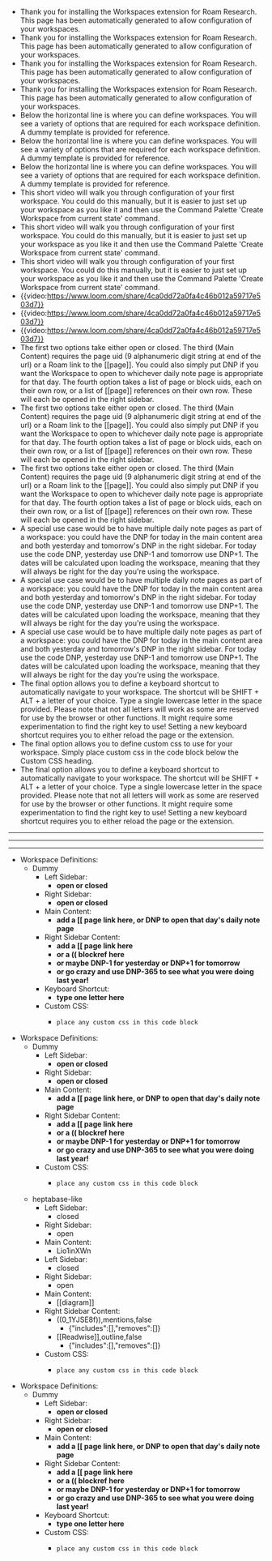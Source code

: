 - Thank you for installing the Workspaces extension for Roam Research. This page has been automatically generated to allow configuration of your workspaces.
- Thank you for installing the Workspaces extension for Roam Research. This page has been automatically generated to allow configuration of your workspaces.
- Thank you for installing the Workspaces extension for Roam Research. This page has been automatically generated to allow configuration of your workspaces.
- Thank you for installing the Workspaces extension for Roam Research. This page has been automatically generated to allow configuration of your workspaces.
- Below the horizontal line is where you can define workspaces. You will see a variety of options that are required for each workspace definition. A dummy template is provided for reference.
- Below the horizontal line is where you can define workspaces. You will see a variety of options that are required for each workspace definition. A dummy template is provided for reference.
- Below the horizontal line is where you can define workspaces. You will see a variety of options that are required for each workspace definition. A dummy template is provided for reference.
- This short video will walk you through configuration of your first workspace. You could do this manually, but it is easier to just set up your workspace as you like it and then use the Command Palette 'Create Workspace from current state' command.
- This short video will walk you through configuration of your first workspace. You could do this manually, but it is easier to just set up your workspace as you like it and then use the Command Palette 'Create Workspace from current state' command.
- This short video will walk you through configuration of your first workspace. You could do this manually, but it is easier to just set up your workspace as you like it and then use the Command Palette 'Create Workspace from current state' command.
- {{video:https://www.loom.com/share/4ca0dd72a0fa4c46b012a59717e503d7}}
- {{video:https://www.loom.com/share/4ca0dd72a0fa4c46b012a59717e503d7}}
- {{video:https://www.loom.com/share/4ca0dd72a0fa4c46b012a59717e503d7}}
- The first two options take either open or closed. The third (Main Content) requires the page uid (9 alphanumeric digit string at end of the url) or a Roam link to the [[page]]. You could also simply put DNP if you want the Workspace to open to whichever daily note page is appropriate for that day. The fourth option takes a list of page or block uids, each on their own row, or a list of [[page]] references on their own row. These will each be opened in the right sidebar.
- The first two options take either open or closed. The third (Main Content) requires the page uid (9 alphanumeric digit string at end of the url) or a Roam link to the [[page]]. You could also simply put DNP if you want the Workspace to open to whichever daily note page is appropriate for that day. The fourth option takes a list of page or block uids, each on their own row, or a list of [[page]] references on their own row. These will each be opened in the right sidebar.
- The first two options take either open or closed. The third (Main Content) requires the page uid (9 alphanumeric digit string at end of the url) or a Roam link to the [[page]]. You could also simply put DNP if you want the Workspace to open to whichever daily note page is appropriate for that day. The fourth option takes a list of page or block uids, each on their own row, or a list of [[page]] references on their own row. These will each be opened in the right sidebar.
- A special use case would be to have multiple daily note pages as part of a workspace: you could have the DNP for today in the main content area and both yesterday and tomorrow's DNP in the right sidebar. For today use the code DNP, yesterday use DNP-1 and tomorrow use DNP+1. The dates will be calculated upon loading the workspace, meaning that they will always be right for the day you're using the workspace.
- A special use case would be to have multiple daily note pages as part of a workspace: you could have the DNP for today in the main content area and both yesterday and tomorrow's DNP in the right sidebar. For today use the code DNP, yesterday use DNP-1 and tomorrow use DNP+1. The dates will be calculated upon loading the workspace, meaning that they will always be right for the day you're using the workspace.
- A special use case would be to have multiple daily note pages as part of a workspace: you could have the DNP for today in the main content area and both yesterday and tomorrow's DNP in the right sidebar. For today use the code DNP, yesterday use DNP-1 and tomorrow use DNP+1. The dates will be calculated upon loading the workspace, meaning that they will always be right for the day you're using the workspace.
- The final option allows you to define a keyboard shortcut to automatically navigate to your workspace. The shortcut will be SHIFT + ALT + a letter of your choice. Type a single lowercase letter in the space provided. Please note that not all letters will work as some are reserved for use by the browser or other functions. It might require some experimentation to find the right key to use! Setting a new keyboard shortcut requires you to either reload the page or the extension.
- The final option allows you to define custom css to use for your workspace. Simply place custom css in the code block below the Custom CSS heading.
- The final option allows you to define a keyboard shortcut to automatically navigate to your workspace. The shortcut will be SHIFT + ALT + a letter of your choice. Type a single lowercase letter in the space provided. Please note that not all letters will work as some are reserved for use by the browser or other functions. It might require some experimentation to find the right key to use! Setting a new keyboard shortcut requires you to either reload the page or the extension.
- ---
- ---
- ---
- Workspace Definitions:
    - Dummy
        - Left Sidebar:
            - __open or closed__
        - Right Sidebar:
            - __open or closed__
        - Main Content:
            - __add a [[ page link here, or DNP to open that day's daily note page__
        - Right Sidebar Content:
            - __add a [[ page link here__
            - __or a (( blockref here__
            - __or maybe DNP-1 for yesterday or DNP+1 for tomorrow__
            - __or go crazy and use DNP-365 to see what you were doing last year!__
        - Keyboard Shortcut:
            - __type one letter here__
        - Custom CSS:
            - ```css
              place any custom css in this code block
              ```
- Workspace Definitions:
    - Dummy
        - Left Sidebar:
            - __open or closed__
        - Right Sidebar:
            - __open or closed__
        - Main Content:
            - __add a [[ page link here, or DNP to open that day's daily note page__
        - Right Sidebar Content:
            - __add a [[ page link here__
            - __or a (( blockref here__
            - __or maybe DNP-1 for yesterday or DNP+1 for tomorrow__
            - __or go crazy and use DNP-365 to see what you were doing last year!__
        - Custom CSS:
            - ```css
              place any custom css in this code block
              ```
    - heptabase-like
        - Left Sidebar:
            - closed
        - Right Sidebar:
            - open
        - Main Content:
            - Lio1inXWn
        - Left Sidebar:
            - closed
        - Right Sidebar:
            - open
        - Main Content:
            - [[diagram]]
        - Right Sidebar Content:
            - ((0_1YJSE8f)),mentions,false
                - {"includes":[],"removes":[]}
            - [[Readwise]],outline,false
                - {"includes":[],"removes":[]}
        - Custom CSS:
            - ```css
              place any custom css in this code block
              ```
- Workspace Definitions:
    - Dummy
        - Left Sidebar:
            - __open or closed__
        - Right Sidebar:
            - __open or closed__
        - Main Content:
            - __add a [[ page link here, or DNP to open that day's daily note page__
        - Right Sidebar Content:
            - __add a [[ page link here__
            - __or a (( blockref here__
            - __or maybe DNP-1 for yesterday or DNP+1 for tomorrow__
            - __or go crazy and use DNP-365 to see what you were doing last year!__
        - Keyboard Shortcut:
            - __type one letter here__
        - Custom CSS:
            - ```css
              place any custom css in this code block
              ```
